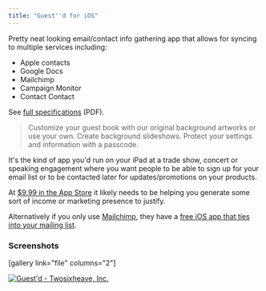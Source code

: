 ```yaml
---
title: "Guest''d for iOS"
---
```

<p>Pretty neat looking email/contact info gathering app that allows for syncing to multiple services including:</p>
<ul>
<li>Apple contacts</li>
<li>Google Docs</li>
<li>Mailchimp</li>
<li>Campaign Monitor</li>
<li>Contact Contact</li>
</ul>
<p>See <a href="http://www.guestd.com/specifications.pdf">full specifications</a> (PDF).</p>
<blockquote><p>
  Customize your guest book with our original background artworks or use your own. Create background slideshows. Protect your settings and information with a passcode.
</p></blockquote>
<p>It's the kind of app you'd run on your iPad at a trade show, concert or speaking engagement where you want people to be able to sign up for your email list or to be contacted later for updates/promotions on your products.</p>
<p>At <a href="http://target.georiot.com/Proxy.ashx?grid=9646&id=6PFrOqNV4B8&offerid=162397&type=3&subid=0&tmpid=3664&RD_PARM1=https%253A%252F%252Fitunes.apple.com%252Fca%252Fapp%252Fguestd%252Fid500598206%253Fmt%253D8%2526uo%253D4%2526partnerId%253D30" target="itunes_store">$9.99 in the App Store</a> it likely needs to be helping you generate some sort of income or marketing presence to justify.</p>
<p>Alternatively if you only use <a href="http://mailchimp.com">Mailchimp</a>, they have a <a href="http://target.georiot.com/Proxy.ashx?grid=9646&id=6PFrOqNV4B8&offerid=162397&type=3&subid=0&tmpid=3664&RD_PARM1=https%253A%252F%252Fitunes.apple.com%252Fca%252Fapp%252Fmailchimp%252Fid366794783%253Fmt%253D8%2526uo%253D4%2526partnerId%253D30" target="itunes_store">free iOS app that ties into your mailing list</a>.</p>
<h3>Screenshots</h3>
<p>[gallery link="file" columns="2"]</p>
<p><a href="http://target.georiot.com/Proxy.ashx?grid=9646&id=6PFrOqNV4B8&offerid=162397&type=3&subid=0&tmpid=3664&RD_PARM1=https%253A%252F%252Fitunes.apple.com%252Fca%252Fapp%252Fguestd%252Fid500598206%253Fmt%253D8%2526uo%253D4%2526partnerId%253D30" target="itunes_store"><img src="http://r.mzstatic.com/images/web/linkmaker/badge_appstore-lrg.gif" alt="Guest'd - Twosixheave, Inc." style="border: 0;"/></a></p>
